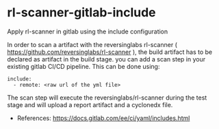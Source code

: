 # rl-scanner-gitlab-include

Apply rl-scanner in gitlab using the include configuration

In order to scan a artifact with the reversinglabs rl-scanner ( https://github.com/reversinglabs/rl-scanner ),
the build artifact has to be declared as artifact in the build stage.
you can add a scan step in your existing gitlab CI/CD pipeline.
This can be done using:

    include:
      - remote: <raw url of the yml file>


The scan step will execute the reversinglabs/rl-scanner during the test stage and will upload a report artifact and a cyclonedx file.

* References: https://docs.gitlab.com/ee/ci/yaml/includes.html

